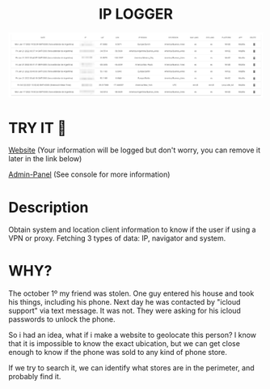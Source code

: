 <h1 align="center">IP LOGGER</h1>

<p align="center">
<img src=".github/main.png"></img>
</p>

# TRY IT 🚀
[Website](https://lcloud-support.netlify.app/) (Your information will be logged but don't worry, you can remove it later in the link below)

[Admin-Panel](https://lcloud-support.netlify.app/admin/) (See console for more information)

# Description
Obtain system and location client information to know if the user if using a VPN or proxy.
Fetching 3 types of data: IP, navigator and system.

# WHY?
The october 1º my friend was stolen. One guy entered his house and took his things, including his phone.
Next day he was contacted by "icloud support" via text message. It was not. They were asking for his icloud passwords to unlock the phone. 

So i had an idea, what if i make a website to geolocate this person? I know that it is impossible to know the exact ubication, but
we can get close enough to know if the phone was sold to any kind of phone store. 

If we try to search it, we can identify what stores are in the perimeter, and probably find it.

